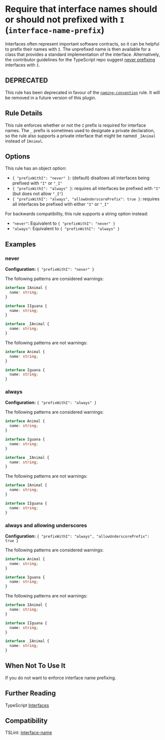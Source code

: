 # Require that interface names should or should not prefixed with `I` (`interface-name-prefix`)

Interfaces often represent important software contracts, so it can be helpful to prefix their names with `I`.
The unprefixed name is then available for a class that provides a standard implementation of the interface.
Alternatively, the contributor guidelines for the TypeScript repo suggest
[never prefixing](https://github.com/Microsoft/TypeScript/wiki/Coding-guidelines#names) interfaces with `I`.

## DEPRECATED

This rule has been deprecated in favour of the [`naming-convention`](./naming-convention.md) rule.
It will be removed in a future version of this plugin.

## Rule Details

This rule enforces whether or not the `I` prefix is required for interface names.
The `_` prefix is sometimes used to designate a private declaration, so the rule also supports a private interface
that might be named `_IAnimal` instead of `IAnimal`.

## Options

This rule has an object option:

- `{ "prefixWithI": "never" }`: (default) disallows all interfaces being prefixed with `"I"` or `"_I"`
- `{ "prefixWithI": "always" }`: requires all interfaces be prefixed with `"I"` (but does not allow `"_I"`)
- `{ "prefixWithI": "always", "allowUnderscorePrefix": true }`: requires all interfaces be prefixed with
  either `"I"` or `"_I"`

For backwards compatibility, this rule supports a string option instead:

- `"never"`: Equivalent to `{ "prefixWithI": "never" }`
- `"always"`: Equivalent to `{ "prefixWithI": "always" }`

## Examples

### never

**Configuration:** `{ "prefixWithI": "never" }`

The following patterns are considered warnings:

```ts
interface IAnimal {
  name: string;
}

interface IIguana {
  name: string;
}

interface _IAnimal {
  name: string;
}
```

The following patterns are not warnings:

```ts
interface Animal {
  name: string;
}

interface Iguana {
  name: string;
}
```

### always

**Configuration:** `{ "prefixWithI": "always" }`

The following patterns are considered warnings:

```ts
interface Animal {
  name: string;
}

interface Iguana {
  name: string;
}

interface _IAnimal {
  name: string;
}
```

The following patterns are not warnings:

```ts
interface IAnimal {
  name: string;
}

interface IIguana {
  name: string;
}
```

### always and allowing underscores

**Configuration:** `{ "prefixWithI": "always", "allowUnderscorePrefix": true }`

The following patterns are considered warnings:

```ts
interface Animal {
  name: string;
}

interface Iguana {
  name: string;
}
```

The following patterns are not warnings:

```ts
interface IAnimal {
  name: string;
}

interface IIguana {
  name: string;
}

interface _IAnimal {
  name: string;
}
```

## When Not To Use It

If you do not want to enforce interface name prefixing.

## Further Reading

TypeScript [Interfaces](https://www.typescriptlang.org/docs/handbook/interfaces.html)

## Compatibility

TSLint: [interface-name](https://palantir.github.io/tslint/rules/interface-name/)
